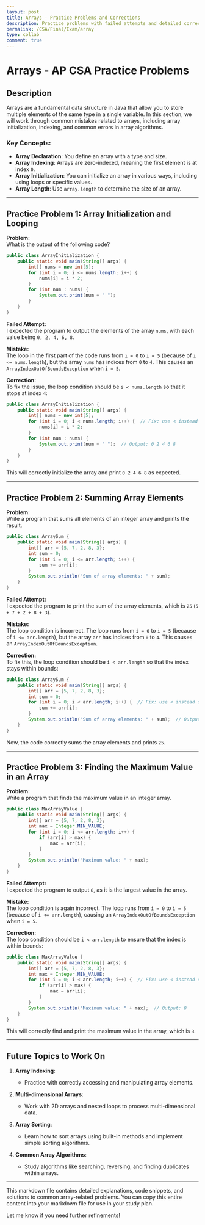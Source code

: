 ```yaml
---
layout: post
title: Arrays - Practice Problems and Corrections
description: Practice problems with failed attempts and detailed corrections to help understand arrays in Java.
permalink: /CSA/Final/Exam/array
type: collab
comment: true
---
```


# Arrays - AP CSA Practice Problems

## Description

Arrays are a fundamental data structure in Java that allow you to store multiple elements of the same type in a single variable. In this section, we will work through common mistakes related to arrays, including array initialization, indexing, and common errors in array algorithms.

### Key Concepts:
- **Array Declaration**: You define an array with a type and size.
- **Array Indexing**: Arrays are zero-indexed, meaning the first element is at index `0`.
- **Array Initialization**: You can initialize an array in various ways, including using loops or specific values.
- **Array Length**: Use `array.length` to determine the size of an array.

---

## Practice Problem 1: Array Initialization and Looping

**Problem:**  
What is the output of the following code?

```java
public class ArrayInitialization {
    public static void main(String[] args) {
        int[] nums = new int[5];
        for (int i = 0; i <= nums.length; i++) {
            nums[i] = i * 2;
        }
        for (int num : nums) {
            System.out.print(num + " ");
        }
    }
}
```

**Failed Attempt:**  
I expected the program to output the elements of the array `nums`, with each value being `0, 2, 4, 6, 8`.

**Mistake:**  
The loop in the first part of the code runs from `i = 0` to `i = 5` (because of `i <= nums.length`), but the array `nums` has indices from `0` to `4`. This causes an `ArrayIndexOutOfBoundsException` when `i = 5`.

**Correction:**  
To fix the issue, the loop condition should be `i < nums.length` so that it stops at index `4`:

```java
public class ArrayInitialization {
    public static void main(String[] args) {
        int[] nums = new int[5];
        for (int i = 0; i < nums.length; i++) {  // Fix: use < instead of <=
            nums[i] = i * 2;
        }
        for (int num : nums) {
            System.out.print(num + " ");  // Output: 0 2 4 6 8
        }
    }
}
```

This will correctly initialize the array and print `0 2 4 6 8` as expected.

---

## Practice Problem 2: Summing Array Elements

**Problem:**  
Write a program that sums all elements of an integer array and prints the result.

```java
public class ArraySum {
    public static void main(String[] args) {
        int[] arr = {5, 7, 2, 8, 3};
        int sum = 0;
        for (int i = 0; i <= arr.length; i++) {
            sum += arr[i];
        }
        System.out.println("Sum of array elements: " + sum);
    }
}
```

**Failed Attempt:**  
I expected the program to print the sum of the array elements, which is `25` (`5 + 7 + 2 + 8 + 3`).

**Mistake:**  
The loop condition is incorrect. The loop runs from `i = 0` to `i = 5` (because of `i <= arr.length`), but the array `arr` has indices from `0` to `4`. This causes an `ArrayIndexOutOfBoundsException`.

**Correction:**  
To fix this, the loop condition should be `i < arr.length` so that the index stays within bounds:

```java
public class ArraySum {
    public static void main(String[] args) {
        int[] arr = {5, 7, 2, 8, 3};
        int sum = 0;
        for (int i = 0; i < arr.length; i++) {  // Fix: use < instead of <=
            sum += arr[i];
        }
        System.out.println("Sum of array elements: " + sum);  // Output: 25
    }
}
```

Now, the code correctly sums the array elements and prints `25`.

---

## Practice Problem 3: Finding the Maximum Value in an Array

**Problem:**  
Write a program that finds the maximum value in an integer array.

```java
public class MaxArrayValue {
    public static void main(String[] args) {
        int[] arr = {5, 7, 2, 8, 3};
        int max = Integer.MIN_VALUE;
        for (int i = 0; i <= arr.length; i++) {
            if (arr[i] > max) {
                max = arr[i];
            }
        }
        System.out.println("Maximum value: " + max);
    }
}
```

**Failed Attempt:**  
I expected the program to output `8`, as it is the largest value in the array.

**Mistake:**  
The loop condition is again incorrect. The loop runs from `i = 0` to `i = 5` (because of `i <= arr.length`), causing an `ArrayIndexOutOfBoundsException` when `i = 5`.

**Correction:**  
The loop condition should be `i < arr.length` to ensure that the index is within bounds:

```java
public class MaxArrayValue {
    public static void main(String[] args) {
        int[] arr = {5, 7, 2, 8, 3};
        int max = Integer.MIN_VALUE;
        for (int i = 0; i < arr.length; i++) {  // Fix: use < instead of <=
            if (arr[i] > max) {
                max = arr[i];
            }
        }
        System.out.println("Maximum value: " + max);  // Output: 8
    }
}
```

This will correctly find and print the maximum value in the array, which is `8`.

---

## Future Topics to Work On

1. **Array Indexing**:
   - Practice with correctly accessing and manipulating array elements.

2. **Multi-dimensional Arrays**:
   - Work with 2D arrays and nested loops to process multi-dimensional data.

3. **Array Sorting**:
   - Learn how to sort arrays using built-in methods and implement simple sorting algorithms.

4. **Common Array Algorithms**:
   - Study algorithms like searching, reversing, and finding duplicates within arrays.

---

This markdown file contains detailed explanations, code snippets, and solutions to common array-related problems. You can copy this entire content into your markdown file for use in your study plan.

Let me know if you need further refinements!
